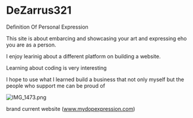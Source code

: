 # DeZarrus321
Definition Of Personal Expression

This site is about embarcing and showcasing your art and expressing eho you are as a person.

I enjoy learinig about a different platform on building a website.

Learning about coding is very interesting

I hope to use what I learned build a business that not only myself but the people who support me can be proud of

![IMG_1473.png](GITHUB.jpeg)

brand current website (www.mydopexpression.com)
